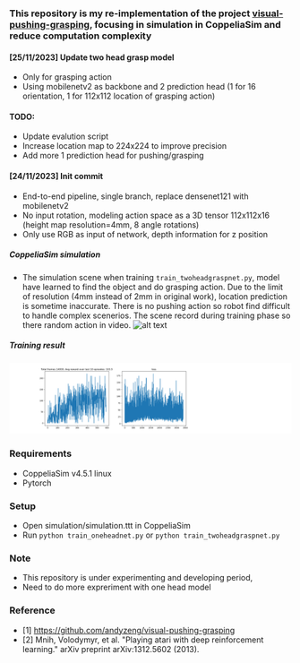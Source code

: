 ### This repository is my re-implementation of the project [visual-pushing-grasping](https://github.com/andyzeng/visual-pushing-grasping), focusing in simulation in CoppeliaSim and reduce computation complexity

#### [25/11/2023] Update two head grasp model
* Only for grasping action
* Using mobilenetv2 as backbone and 2 prediction head (1 for 16 orientation, 1 for 112x112 location of grasping action)
#### TODO:
* Update evalution script
* Increase location map to 224x224 to improve precision
* Add more 1 prediction head for pushing/grasping

#### [24/11/2023] Init commit
* End-to-end pipeline, single branch, replace densenet121 with mobilenetv2
* No input rotation, modeling action space as a 3D tensor 112x112x16 (height map resolution=4mm, 8 angle rotations)
* Only use RGB as input of network, depth information for z position
##### CoppeliaSim simulation
* The simulation scene when training `train_twoheadgraspnet.py`, model have learned to find the object and do grasping action. Due to the limit of resolution (4mm instead of 2mm in original work), location prediction is sometime inaccurate. There is no pushing action so robot find difficult to handle complex scenerios. The scene record during training phase so there random action in video.
![alt text](https://github.com/phuongboi/pushing-and-grasping-with-reinforcement-learning/blob/main/figures/recording_2023_11_28-07_03-58.gif)

##### Training result
![alt text](https://github.com/phuongboi/pushing-and-grasping-with-reinforcement-learning/blob/main/figures/fig_14000.png)

### Requirements
* CoppeliaSim v4.5.1 linux
* Pytorch

### Setup
* Open simulation/simulation.ttt in CoppeliaSim
* Run `python train_oneheadnet.py` or `python train_twoheadgraspnet.py`
### Note
* This repository is under experimenting and developing period,
* Need to do more expreriment with one head model
### Reference
* [1] https://github.com/andyzeng/visual-pushing-grasping
* [2] Mnih, Volodymyr, et al. "Playing atari with deep reinforcement learning." arXiv preprint arXiv:1312.5602 (2013).
